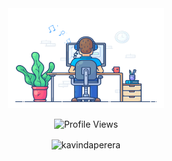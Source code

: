 
<!--
**kavindaperera/kavindaperera** is a ✨ _special_ ✨ repository because its `README.md` (this file) appears on your GitHub profile.

Here are some ideas to get you started:

- 🔭 I’m currently working on ...
- 🌱 I’m currently learning ...
- 👯 I’m looking to collaborate on ...
- 🤔 I’m looking for help with ...
- 💬 Ask me about ...
- 📫 How to reach me: ...
- 😄 Pronouns: ...
- ⚡ Fun fact: ...
-->

<div align="center" width="50">

  <img src="https://github.com/kavindaperera/kavindaperera/blob/main/images/dev-working_rounded.gif" data-canonical src="https://github.com/kavindaperera/kavindaperera/blob/main/images/dev-working_rounded.gif" width="250" height="160" />
  
  ![Profile Views](https://komarev.com/ghpvc/?username=kavindaperera&color=blue)
  
<!--   ![Kavinda's GitHub stats](https://github-readme-stats.vercel.app/api?username=kavindaperera&show_icons=true&count_private=true&hide=contribs) -->

  <p><img align="center" src="https://github-readme-streak-stats.herokuapp.com/?user=kavindaperera" alt="kavindaperera"/></p>   

</div>
